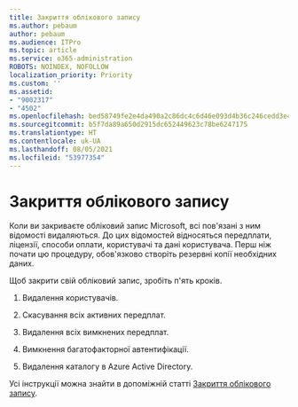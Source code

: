 ```yaml
---
title: Закриття облікового запису
ms.author: pebaum
author: pebaum
ms.audience: ITPro
ms.topic: article
ms.service: o365-administration
ROBOTS: NOINDEX, NOFOLLOW
localization_priority: Priority
ms.custom: ''
ms.assetid:
- "9002317"
- "4502"
ms.openlocfilehash: bed58749fe2e4da490a2c86dc4c6d46e093d4b36c246cedd3e4f86e75c817c9a
ms.sourcegitcommit: b5f7da89a650d2915dc652449623c78be6247175
ms.translationtype: HT
ms.contentlocale: uk-UA
ms.lasthandoff: 08/05/2021
ms.locfileid: "53977354"
---
```

# <a name="how-to-close-your-account"></a>Закриття облікового запису

Коли ви закриваєте обліковий запис Microsoft, всі пов'язані з ним відомості видаляються. До цих відомостей відносяться передплати, ліцензії, способи оплати, користувачі та дані користувача. Перш ніж почати цю процедуру, обов'язково створіть резервні копії необхідних даних.

Щоб закрити свій обліковий запис, зробіть п'ять кроків.

1. Видалення користувачів.

2. Скасування всіх активних передплат.

3. Видалення всіх вимкнених передплат.

4. Вимкнення багатофакторної автентифікації.

5. Видалення каталогу в Azure Active Directory.

Усі інструкції можна знайти в допоміжній статті [Закриття облікового запису](https://docs.microsoft.com/microsoft-365/commerce/close-your-account).
